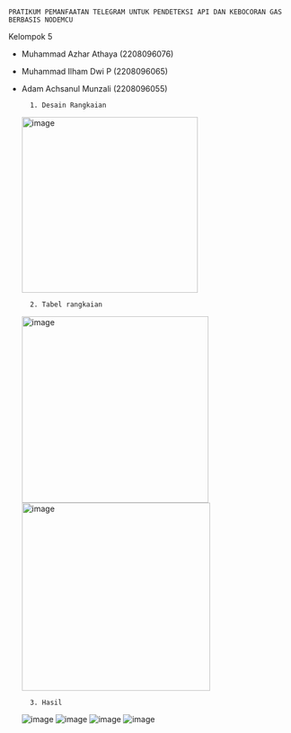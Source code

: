	PRATIKUM PEMANFAATAN TELEGRAM UNTUK PENDETEKSI API DAN KEBOCORAN GAS BERBASIS NODEMCU

Kelompok 5
- Muhammad Azhar Athaya	(2208096076)
- Muhammad Ilham Dwi P	(2208096065)
- Adam Achsanul Munzali	(2208096055)

        1. Desain Rangkaian
   <img width="313" alt="image" src="https://github.com/user-attachments/assets/39b8cfee-eaf9-478c-bb1f-87cbed8d4301" />

        2. Tabel rangkaian
   <img width="332" alt="image" src="https://github.com/user-attachments/assets/ecc3ba8f-2357-45ac-948d-e4f66b0c2fd3" />
   <img width="335" alt="image" src="https://github.com/user-attachments/assets/efe8eb10-32ea-4654-8002-cf7750732abc" />

        3. Hasil
  ![image](https://github.com/user-attachments/assets/6e551c5f-5311-411f-901f-1a8dbb27f4e4)
  ![image](https://github.com/user-attachments/assets/a6c58e04-604d-41dc-bf61-d607120c34c5)
  ![image](https://github.com/user-attachments/assets/b580ba88-7cb5-476d-8bc4-c828cd0e9732)
  ![image](https://github.com/user-attachments/assets/adc3ccd9-f11a-4964-815c-dd22fc34ea39)
  





